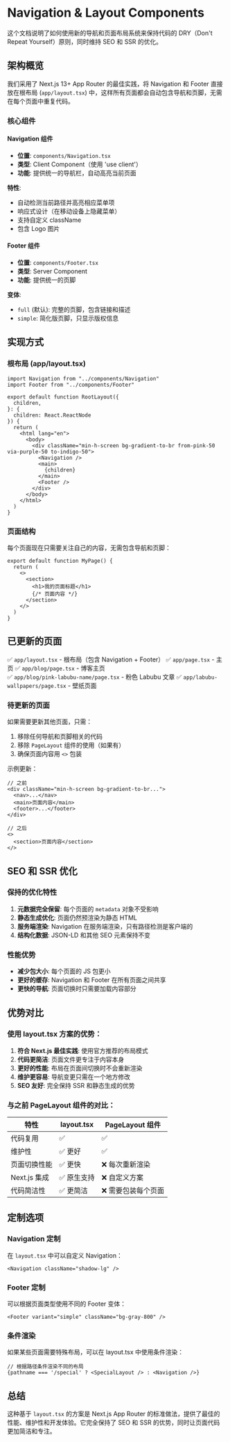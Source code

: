 # Navigation & Layout Components

这个文档说明了如何使用新的导航和页面布局系统来保持代码的 DRY（Don't Repeat Yourself）原则，同时维持 SEO 和 SSR 的优化。

## 架构概览

我们采用了 Next.js 13+ App Router 的最佳实践，将 Navigation 和 Footer 直接放在根布局 (`app/layout.tsx`) 中，这样所有页面都会自动包含导航和页脚，无需在每个页面中重复代码。

### 核心组件

#### Navigation 组件
- **位置**: `components/Navigation.tsx`
- **类型**: Client Component（使用 'use client'）
- **功能**: 提供统一的导航栏，自动高亮当前页面

**特性**:
- 自动检测当前路径并高亮相应菜单项
- 响应式设计（在移动设备上隐藏菜单）
- 支持自定义 className
- 包含 Logo 图片

#### Footer 组件
- **位置**: `components/Footer.tsx`
- **类型**: Server Component
- **功能**: 提供统一的页脚

**变体**:
- `full` (默认): 完整的页脚，包含链接和描述
- `simple`: 简化版页脚，只显示版权信息

## 实现方式

### 根布局 (app/layout.tsx)
```tsx
import Navigation from "../components/Navigation"
import Footer from "../components/Footer"

export default function RootLayout({
  children,
}: {
  children: React.ReactNode
}) {
  return (
    <html lang="en">
      <body>
        <div className="min-h-screen bg-gradient-to-br from-pink-50 via-purple-50 to-indigo-50">
          <Navigation />
          <main>
            {children}
          </main>
          <Footer />
        </div>
      </body>
    </html>
  )
}
```

### 页面结构
每个页面现在只需要关注自己的内容，无需包含导航和页脚：

```tsx
export default function MyPage() {
  return (
    <>
      <section>
        <h1>我的页面标题</h1>
        {/* 页面内容 */}
      </section>
    </>
  )
}
```

## 已更新的页面

✅ `app/layout.tsx` - 根布局（包含 Navigation + Footer）
✅ `app/page.tsx` - 主页
✅ `app/blog/page.tsx` - 博客主页  
✅ `app/blog/pink-labubu-name/page.tsx` - 粉色 Labubu 文章
✅ `app/labubu-wallpapers/page.tsx` - 壁纸页面

### 待更新的页面

如果需要更新其他页面，只需：
1. 移除任何导航和页脚相关的代码
2. 移除 `PageLayout` 组件的使用（如果有）
3. 确保页面内容用 `<>` 包装

示例更新：
```tsx
// 之前
<div className="min-h-screen bg-gradient-to-br...">
  <nav>...</nav>
  <main>页面内容</main>
  <footer>...</footer>
</div>

// 之后
<>
  <section>页面内容</section>
</>
```

## SEO 和 SSR 优化

### 保持的优化特性

1. **元数据完全保留**: 每个页面的 `metadata` 对象不受影响
2. **静态生成优化**: 页面仍然预渲染为静态 HTML
3. **服务端渲染**: Navigation 在服务端渲染，只有路径检测是客户端的
4. **结构化数据**: JSON-LD 和其他 SEO 元素保持不变

### 性能优势

- **减少包大小**: 每个页面的 JS 包更小
- **更好的缓存**: Navigation 和 Footer 在所有页面之间共享
- **更快的导航**: 页面切换时只需要加载内容部分

## 优势对比

### 使用 layout.tsx 方案的优势：

1. **符合 Next.js 最佳实践**: 使用官方推荐的布局模式
2. **代码更简洁**: 页面文件更专注于内容本身
3. **更好的性能**: 布局在页面间切换时不会重新渲染
4. **维护更容易**: 导航变更只需在一个地方修改
5. **SEO 友好**: 完全保持 SSR 和静态生成的优势

### 与之前 PageLayout 组件的对比：

| 特性 | layout.tsx | PageLayout 组件 |
|------|------------|-----------------|
| 代码复用 | ✅ | ✅ |
| 维护性 | ✅ 更好 | ✅ |
| 页面切换性能 | ✅ 更快 | ❌ 每次重新渲染 |
| Next.js 集成 | ✅ 原生支持 | ❌ 自定义方案 |
| 代码简洁性 | ✅ 更简洁 | ❌ 需要包装每个页面 |

## 定制选项

### Navigation 定制
在 `layout.tsx` 中可以自定义 Navigation：
```tsx
<Navigation className="shadow-lg" />
```

### Footer 定制
可以根据页面类型使用不同的 Footer 变体：
```tsx
<Footer variant="simple" className="bg-gray-800" />
```

### 条件渲染
如果某些页面需要特殊布局，可以在 layout.tsx 中使用条件渲染：
```tsx
// 根据路径条件渲染不同的布局
{pathname === '/special' ? <SpecialLayout /> : <Navigation />}
```

## 总结

这种基于 `layout.tsx` 的方案是 Next.js App Router 的标准做法，提供了最佳的性能、维护性和开发体验。它完全保持了 SEO 和 SSR 的优势，同时让页面代码更加简洁和专注。 